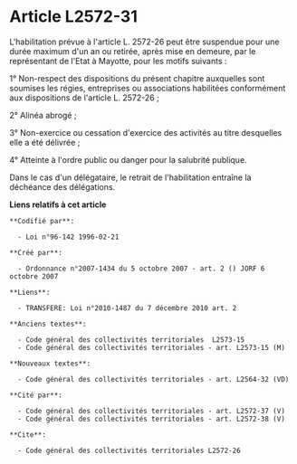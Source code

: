 # Article L2572-31

L'habilitation prévue à l'article L. 2572-26 peut être suspendue pour une durée maximum d'un an ou retirée, après mise en
demeure, par le représentant de l'Etat à Mayotte, pour les motifs suivants : 

1° Non-respect des dispositions du présent chapitre auxquelles sont soumises les régies, entreprises ou associations
habilitées conformément aux dispositions de l'article L. 2572-26 ; 

2° Alinéa abrogé ; 

3° Non-exercice ou cessation d'exercice des activités au titre desquelles elle a été délivrée ; 

4° Atteinte à l'ordre public ou danger pour la salubrité publique. 

Dans le cas d'un délégataire, le retrait de l'habilitation entraîne la déchéance des délégations.

**Liens relatifs à cet article**

	**Codifié par**:

	  - Loi n°96-142 1996-02-21

	**Créé par**:

	  - Ordonnance n°2007-1434 du 5 octobre 2007 - art. 2 () JORF 6 octobre 2007

	**Liens**:

	  - TRANSFERE: Loi n°2010-1487 du 7 décembre 2010 art. 2

	**Anciens textes**:

	  - Code général des collectivités territoriales  L2573-15
	  - Code général des collectivités territoriales - art. L2573-15 (M)

	**Nouveaux textes**:

	  - Code général des collectivités territoriales - art. L2564-32 (VD)

	**Cité par**:

	  - Code général des collectivités territoriales - art. L2572-37 (V)
	  - Code général des collectivités territoriales - art. L2572-38 (V)

	**Cite**:

	  - Code général des collectivités territoriales L2572-26
